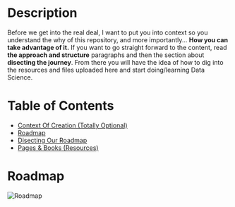 # Description
Before we get into the real deal, I want to put you into context so you understand the why of this repository, and more importantly... **How you can take advantage of it.** If you want to go straight forward to the content, read **the approach and structure** paragraphs and then the section about **disecting the journey**. From there you will have the idea of how to dig into the resources and files uploaded here and start doing/learning Data Science. 

# Table of Contents
- [Context Of Creation (Totally Optional)](https://github.com/Jesusprzr/Making-Of-A-Data-Scientist/blob/master/Context%20Of%20Creation.md)
- [Roadmap](https://github.com/Jesusprzr/Making-Of-A-Data-Scientist#roadmap)
- [Disecting Our Roadmap](https://github.com/Jesusprzr/Making-Of-A-Data-Scientist/tree/master/Disecting%20Our%20Roadmap)
- [Pages & Books (Resources)](https://github.com/Jesusprzr/Making-Of-A-Data-Scientist/blob/master/Pages%20&%20Books%20(Resources).md)

# Roadmap
![Roadmap](https://drive.google.com/uc?export=view&id=1eRTKIB7hSIsnO4xlJjh2ZE66rm4rtnmw)
